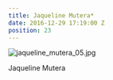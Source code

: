 ```yaml
---
title: Jaqueline Mutera*
date: 2016-12-29 17:19:00 Z
position: 23
---
```


![jaqueline_mutera_05.jpg](/uploads/jaqueline_mutera_05.jpg)

Jaqueline Mutera
